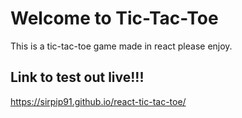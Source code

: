 # Welcome to Tic-Tac-Toe
This is a tic-tac-toe game made in react please enjoy.



## Link to test out live!!!

https://sirpip91.github.io/react-tic-tac-toe/

